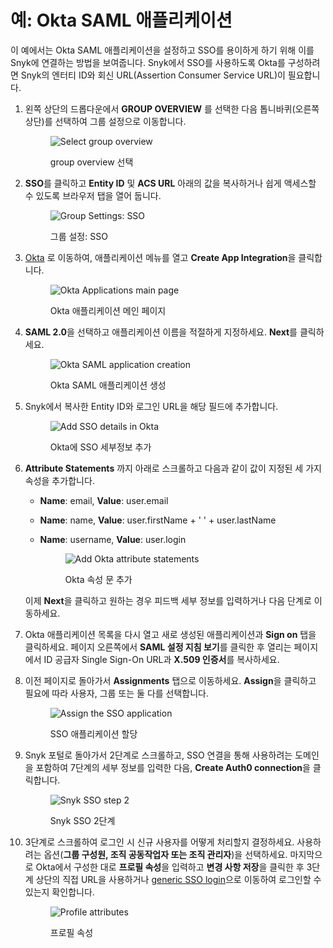 # 예: Okta SAML 애플리케이션

이 예에서는 Okta SAML 애플리케이션을 설정하고 SSO를 용이하게 하기 위해 이를 Snyk에 연결하는 방법을 보여줍니다. Snyk에서 SSO를 사용하도록 Okta를 구성하려면 Snyk의 엔터티 ID와 회신 URL(Assertion Consumer Service URL)이 필요합니다.

1.  왼쪽 상단의 드롭다운에서 **GROUP OVERVIEW** 를 선택한 다음 톱니바퀴(오른쪽 상단)를 선택하여 그룹 설정으로 이동합니다.

    <figure><img src="../../../.gitbook/assets/1 (1) (1) (1) (1) (1) (1) (1) (1) (1) (1) (1) (3) (1).png" alt="Select group overview"><figcaption><p>group overview 선택</p></figcaption></figure>
2.  **SSO**를 클릭하고 **Entity ID** 및 **ACS URL** 아래의 값을 복사하거나 쉽게 액세스할 수 있도록 브라우저 탭을 열어 둡니다.

    <figure><img src="../../../.gitbook/assets/2 (1) (1) (1) (1).png" alt="Group Settings: SSO"><figcaption><p>그룹 설정: SSO</p></figcaption></figure>
3.  [Okta](https://www.okta.com/se/login/) 로 이동하여, 애플리케이션 메뉴를 열고 **Create App Integration**을 클릭합니다.

    <figure><img src="../../../.gitbook/assets/1 (5) (1).png" alt="Okta Applications main page"><figcaption><p>Okta 애플리케이션 메인 페이지</p></figcaption></figure>
4.  **SAML 2.0**을 선택하고 애플리케이션 이름을 적절하게 지정하세요. **Next**를 클릭하세요.&#x20;

    <figure><img src="../../../.gitbook/assets/2 (3).png" alt="Okta SAML application creation"><figcaption><p>Okta SAML 애플리케이션 생성</p></figcaption></figure>
5.  Snyk에서 복사한 Entity ID와 로그인 URL을 해당 필드에 추가합니다.

    <figure><img src="../../../.gitbook/assets/3 (4).png" alt="Add SSO details in Okta"><figcaption><p>Okta에 SSO 세부정보 추가</p></figcaption></figure>
6.  **Attribute Statements** 까지 아래로 스크롤하고 다음과 같이 값이 지정된 세 가지 속성을 추가합니다.

    * **Name**: email, **Value**: user.email
    * **Name**: name, **Value**: user.firstName + ' ' + user.lastName
    *   **Name**: username, **Value**: user.login

        <figure><img src="../../../.gitbook/assets/5 (2) (1) (1) (1) (1).png" alt="Add Okta attribute statements"><figcaption><p>Okta 속성 문 추가</p></figcaption></figure>

    이제 **Next**을 클릭하고 원하는 경우 피드백 세부 정보를 입력하거나 다음 단계로 이동하세요.
7. Okta 애플리케이션 목록을 다시 열고 새로 생성된 애플리케이션과 **Sign on** 탭을 클릭하세요. 페이지 오른쪽에서 **SAML 설정 지침 보기**를 클릭한 후 열리는 페이지에서 ID 공급자 Single Sign-On URL과 **X.509 인증서**를 복사하세요.
8.  이전 페이지로 돌아가서 **Assignments** 탭으로 이동하세요. **Assign**을 클릭하고 필요에 따라 사용자, 그룹 또는 둘 다를 선택합니다.

    <figure><img src="../../../.gitbook/assets/7 (1) (2).png" alt="Assign the SSO application"><figcaption><p>SSO 애플리케이션 할당</p></figcaption></figure>
9.  Snyk 포털로 돌아가서 2단계로 스크롤하고, SSO 연결을 통해 사용하려는 도메인을 포함하여 7단계의 세부 정보를 입력한 다음, **Create Auth0 connection**을 클릭합니다.

    <figure><img src="../../../.gitbook/assets/8 (3).png" alt="Snyk SSO step 2"><figcaption><p>Snyk SSO 2단계</p></figcaption></figure>
10. 3단계로 스크롤하여 로그인 시 신규 사용자를 어떻게 처리할지 결정하세요. 사용하려는 옵션(**그룹 구성원, 조직 공동작업자 또는 조직 관리자**)을 선택하세요. 마지막으로 Okta에서 구성한 대로 **프로필 속성**을 입력하고 **변경 사항 저장**을 클릭한 후 3단계 상단의 직접 URL을 사용하거나 [generic SSO login](https://app.snyk.io/login/sso)으로 이동하여 로그인할 수 있는지 확인합니다.

    <figure><img src="../../../.gitbook/assets/9 (1) (1) (1) (1) (1).png" alt="Profile attributes"><figcaption><p>프로필 속성</p></figcaption></figure>
